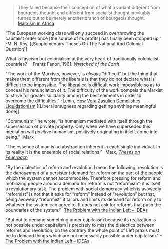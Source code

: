 >They failed because their conception of what a variant different from bourgeois thought and different from socialist thought inevitably turned out to be merely another branch of bourgeois thought.
[Marxism in Africa](https://redsails.org/marxism-in-africa/)

“The European working class will only succeed in overthrowing the capitalist order once [the source of its profits] has finally been stopped up,”
-M. N. Roy, [[Supplementary Theses On The National And Colonial Question]]

What is fascism but colonialism at the very heart of traditionally colonialist countries?   
-Frantz Fanon, 1961. _Wretched of the Earth_

"The work of the Marxists, however, is _always_ “difficult” but the thing that makes them different from the liberals is that they do not declare what is difficult to be impossible. The liberal calls difficult work impossible so as to conceal his renunciation of it. The difficulty of the work compels the Marxist to strive for greater solidarity among the best elements in order to overcome the difficulties."
-Lenin, [How Vera Zasulich Demolishes Liquidationism](https://www.marxists.org/archive/lenin/works/1913/sep/30.htm)
[[Liberal smugness regarding getting anything meaningful done]]

"Communism,” he wrote, “is humanism mediated with itself through the supersession of private property. Only when we have superseded this mediation will _positive_ humanism, positively originating in itself, come into being.”
-Marx

“The essence of man is no abstraction inherent in each single individual. In its reality it is the ensemble of social relations.”
-Marx, [_Theses on Feuerbach_](https://www.marxists.org/archive/marx/works/1845/theses/theses.htm)

"By the dialectics of reform and revolution I mean the following: revolution is the _denouement_ of a persistent demand for reform on the part of the people which the system cannot accommodate. Therefore pressing for reform and mobilizing people around a demand for reform is not “reformism”; it is itself a revolutionary task. The problem with social democracy which is avowedly “reformist” is not that it asks for “reform” instead of “revolution” but that, being avowedly “reformist” it tailors and limits its demand for reform only to whatever the system can agree to. It does not ask for reforms that push the boundaries of the system."
-[The Problem with the Indian Left – IDEAs](https://www.networkideas.org/news-analysis/2017/12/problem-indian-left/)

"But not to demand something under capitalism because its realization is not possible under capitalism is precisely to miss the dialectics between reforms and revolution; on the contrary the whole point of Left praxis must be to demand things which are not necessarily possible under capitalism."
-[The Problem with the Indian Left – IDEAs](https://www.networkideas.org/news-analysis/2017/12/problem-indian-left/)